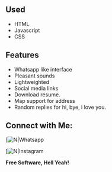 

##  Used

- HTML
- Javascript
- CSS

## Features

- Whatsapp like interface
- Pleasant sounds
- Lightweighted
- Social media links
- Download resume.
- Map support for address
- Random replies for hi, bye, i love you.

## Connect with Me: 

[![N|Whatsapp](0813-8976-8412)


[![N|Instagram](https://instagram.com/hanggar_GT)

**Free Software, Hell Yeah!**
